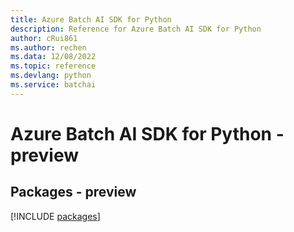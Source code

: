 ```yaml
---
title: Azure Batch AI SDK for Python
description: Reference for Azure Batch AI SDK for Python
author: cRui861
ms.author: rechen
ms.data: 12/08/2022
ms.topic: reference
ms.devlang: python
ms.service: batchai
---
```

# Azure Batch AI SDK for Python - preview
## Packages - preview
[!INCLUDE [packages](batch-ai-index.md)]